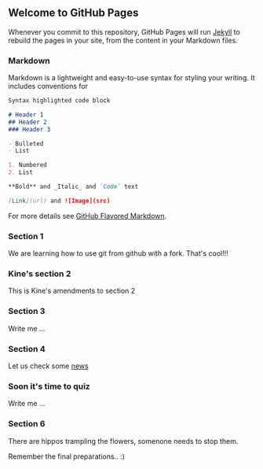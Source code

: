 

## Welcome to GitHub Pages

Whenever you commit to this repository, GitHub Pages will run
[Jekyll](https://jekyllrb.com/) to rebuild the pages in your site, from the
content in your Markdown files.


### Markdown

Markdown is a lightweight and easy-to-use syntax for styling your writing. It includes conventions for

```markdown
Syntax highlighted code block

# Header 1
## Header 2
### Header 3

- Bulleted
- List

1. Numbered
2. List

**Bold** and _Italic_ and `Code` text

[Link](url) and ![Image](src)
```

For more details see [GitHub Flavored Markdown](https://guides.github.com/features/mastering-markdown/).


### Section 1

We are learning how to use git from github with a fork. That's cool!!!


### Kine's section 2

This is Kine's amendments to section 2


### Section 3

Write me ...


### Section 4

Let us check some [news](http://news.google.com)


### Soon it's time to quiz


Write me ...


### Section 6 

There are hippos trampling the flowers, somenone needs to stop them.

Remember the final preparations.. :)
